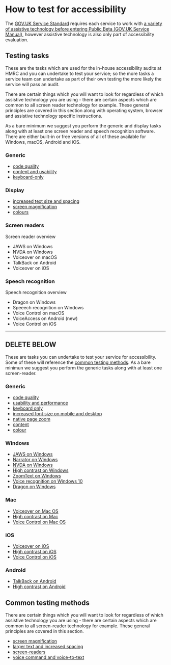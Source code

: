 # How to test for accessibility

The [GOV.UK Service Standard](https://www.gov.uk/service-manual/service-standard) requires each service to work with [a variety of assistive technology before entering Public Beta (GOV.UK Service Manual)](https://www.gov.uk/service-manual/technology/testing-with-assistive-technologies), however assistive technology is also only part of accessibility evaluation.

## Testing tasks

These are the tasks which are used for the in-house accessibility audits at HMRC and you can undertake to test your service; so the more tasks a service team can undertake as part of their own testing the more likely the service will pass an audit.

There are certain things which you will want to look for regardless of which assistive technology you are using - there are certain aspects which are common to all screen reader technology for example. These general principles are covered in this section along with operating system, browser and assistive technology specific instructions.

As a bare minimum we suggest you perform the generic and display tasks along with at least one screen reader and speech recognition software. There are either built-in or free versions of all of these available for Windows, macOS, Android and iOS.

### Generic

- [code quality](testing/code-quality.md)
- [content and usability](testing/content-and-usability.md)
- [keyboard-only](testing/keyboard-only.md)

### Display

- [increased text size and spacing](testing/increased-text-size-and-spacing.md)
- [screen magnification](testing/screen-magnification.md)
- [colours](testing/colour.md)

### Screen readers

Screen reader overview

- JAWS on Windows
- NVDA on Windows
- Voiceover on macOS
- TalkBack on Android
- Voiceover on iOS

### Speech recognition

Speech recognition overview

- Dragon on Windows
- Speeech recognition on Windows
- Voice Control on macOS
- VoiceAccess on Android (new)
- Voice Control on iOS

------------
DELETE BELOW
------------

These are tasks you can undertake to test your service for accessibility. Some of these will reference the [common testing methods](#common-testing-methods).
As a bare minimun we suggest you perform the generic tasks along with at least one screen-reader.

### Generic
- [code quality](testing/code-quality.md)
- [usability and performance](testing/usability-and-performance.md)
- [keyboard only](testing/keyboard-only.md)
- [increased font size on mobile and desktop](testing/font-size.md)
- [native page zoom](testing/native-page-zoom.md)
- [content](testing/content.md)
- [colour](testing/colour.md)

### Windows
- [JAWS on Windows](testing/jaws-on-windows.md)
- [Narrator on Windows](testing/narrator-on-windows.md)
- [NVDA on Windows](testing/nvda-on-windows.md)
- [High contrast on Windows](testing/high-contrast-on-windows.md)
- [ZoomText on Windows](testing/zoomtext-on-windows.md)
- [Voice recognition on Windows 10](testing/voice-recognition-on-windows.md)
- [Dragon on Windows](testing/dragon-on-windows.md)

### Mac
- [Voiceover on Mac OS](testing/voiceover-on-mac.md)
- [High contrast on Mac](testing/high-contrast-on-mac.md)
- [Voice Control on Mac OS](testing/voice-control-on-mac.md)

### iOS
- [Voiceover on iOS](testing/voiceover-on-ios.md)
- [High contrast on iOS](testing/high-contrast-on-ios.md)
- [Voice Control on iOS](testing/voice-control-on-ios.md)

### Android
- [TalkBack on Android](testing/talkback-on-android.md)
- [High contrast on Android](testing/high-contrast-on-android.md)

## Common testing methods
There are certain things which you will want to look for regardless of which assistive technology you are using - there are certain aspects which are common to all screen-reader technology for example. These general principles are covered in this section.

- [screen magnification](testing/common/screen-magnification.md)
- [larger text and increased spacing](testing/common/font.md)
- [screen-readers](testing/common/screen-readers.md)
- [voice command and voice-to-text](testing/common/voice.md)
